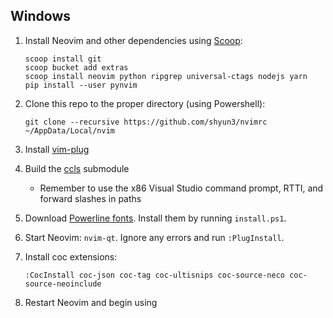 ## Windows

1. Install Neovim and other dependencies using [Scoop](http://scoop.sh):
    ```
    scoop install git
    scoop bucket add extras
    scoop install neovim python ripgrep universal-ctags nodejs yarn
    pip install --user pynvim
    ```

1. Clone this repo to the proper directory (using Powershell):
    ```
    git clone --recursive https://github.com/shyun3/nvimrc ~/AppData/Local/nvim
    ```

1. Install [vim-plug](https://github.com/junegunn/vim-plug)

1. Build the [ccls](https://github.com/MaskRay/ccls) submodule
    - Remember to use the x86 Visual Studio command prompt, RTTI, and forward
    slashes in paths

1. Download [Powerline fonts](https://github.com/powerline/fonts). Install them
   by running `install.ps1`.

1. Start Neovim: `nvim-qt`. Ignore any errors and run `:PlugInstall`.

1. Install coc extensions:
    ```
    :CocInstall coc-json coc-tag coc-ultisnips coc-source-neco coc-source-neoinclude
    ```

1. Restart Neovim and begin using
